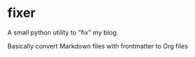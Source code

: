 # fixer

A small python utility to "fix" my blog.

Basically convert Markdown files with frontmatter to Org files
